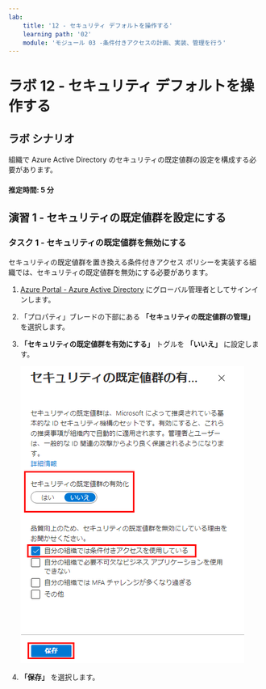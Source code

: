 ```yaml
---
lab:
    title: '12 - セキュリティ デフォルトを操作する'
    learning path: '02'
    module: 'モジュール 03 -条件付きアクセスの計画、実装、管理を行う'
---
```


# ラボ 12 - セキュリティ デフォルトを操作する

## ラボ シナリオ

組織で Azure Active Directory のセキュリティの既定値群の設定を構成する必要があります。

#### 推定時間: 5 分

## 演習 1 - セキュリティの既定値群を設定にする

### タスク 1 - セキュリティの既定値群を無効にする

セキュリティの既定値群を置き換える条件付きアクセス ポリシーを実装する組織では、セキュリティの既定値群を無効にする必要があります。

1. [Azure Portal - Azure Active Directory]( https://portal.azure.com/#blade/Microsoft_AAD_IAM/ActiveDirectoryMenuBlade/Overview) にグローバル管理者としてサインインします。

1. 「プロパティ」ブレードの下部にある **「セキュリティの既定値群の管理」** を選択します。

1. **「セキュリティの既定値群を有効にする」** トグルを **「いいえ」** に設定します。

    ![無効になっているセキュリティの既定値群と、無効にするために必要な理由が選択されている画面イメージ。このケースでは、組織は条件付きアクセスを使用しています。](./media/security-defaults-disable-before-conditional-access.png)

1. **「保存」** を選択します。
